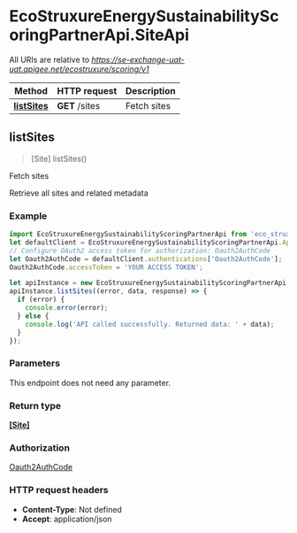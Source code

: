 # EcoStruxureEnergySustainabilityScoringPartnerApi.SiteApi

All URIs are relative to *https://se-exchange-uat-uat.apigee.net/ecostruxure/scoring/v1*

Method | HTTP request | Description
------------- | ------------- | -------------
[**listSites**](SiteApi.md#listSites) | **GET** /sites | Fetch sites



## listSites

> [Site] listSites()

Fetch sites

Retrieve all sites and related metadata

### Example

```javascript
import EcoStruxureEnergySustainabilityScoringPartnerApi from 'eco_struxure_energy__sustainability_scoring_partner_api';
let defaultClient = EcoStruxureEnergySustainabilityScoringPartnerApi.ApiClient.instance;
// Configure OAuth2 access token for authorization: Oauth2AuthCode
let Oauth2AuthCode = defaultClient.authentications['Oauth2AuthCode'];
Oauth2AuthCode.accessToken = 'YOUR ACCESS TOKEN';

let apiInstance = new EcoStruxureEnergySustainabilityScoringPartnerApi.SiteApi();
apiInstance.listSites((error, data, response) => {
  if (error) {
    console.error(error);
  } else {
    console.log('API called successfully. Returned data: ' + data);
  }
});
```

### Parameters

This endpoint does not need any parameter.

### Return type

[**[Site]**](Site.md)

### Authorization

[Oauth2AuthCode](../README.md#Oauth2AuthCode)

### HTTP request headers

- **Content-Type**: Not defined
- **Accept**: application/json

